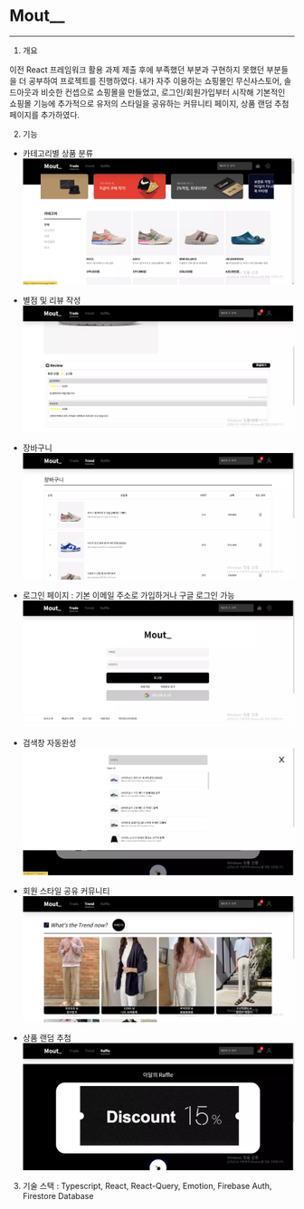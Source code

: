 # Mout\_\_

---

1. 개요

이전 React 프레임워크 활용 과제 제출 후에 부족했던 부분과 구현하지 못했던 부분들을 더 공부하여 프로젝트를 진행하였다.
내가 자주 이용하는 쇼핑몰인 무신사스토어, 솔드아웃과 비슷한 컨셉으로 쇼핑몰을 만들었고,
로그인/회원가입부터 시작해 기본적인 쇼핑몰 기능에 추가적으로 유저의 스타일을 공유하는 커뮤니티 페이지, 상품 랜덤 추첨 페이지를 추가하였다.

2. 기능

- 카테고리별 상품 분류
  <img src = "src/assets/카테고리.webp" />

- 별점 및 리뷰 작성
  <img src = "src/assets/별점.webp" />

- 장바구니
  <img src = "src/assets/장바구니.webp" />

- 로그인 페이지 : 기본 이메일 주소로 가입하거나 구글 로그인 가능
  <img src = "src/assets/로그인및회원가입.webp" />

- 검색창 자동완성
  <img src = "src/assets/검색창.webp" />

- 회원 스타일 공유 커뮤니티
  <img src = "src/assets/트렌드페이지.webp" />

- 상품 랜덤 추첨
  <img src = "src/assets/래플페이지.webp" />

3. 기술 스택 : Typescript, React, React-Query, Emotion, Firebase Auth, Firestore Database
